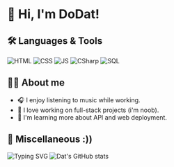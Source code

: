 # 👋 Hi, I'm DoDat!

## 🛠 Languages & Tools
![HTML](https://img.shields.io/badge/Code-HTML-orange)
![CSS](https://img.shields.io/badge/Style-CSS-blue)
![JS](https://img.shields.io/badge/Script-JavaScript-yellow)
![CSharp](https://img.shields.io/badge/Code-C%23-green)
![SQL](https://img.shields.io/badge/Database-SQL-lightgrey)

## 🧑‍🎓 About me
- 🎧 I enjoy listening to music while working.  
- 🎯 I love working on full-stack projects (i'm noob).  
- 📖 I'm learning more about API and web deployment.

## 🚀 Miscellaneous :))
![Typing SVG](https://readme-typing-svg.herokuapp.com?size=24&lines=Welcome+to+my+GitHub!;I'm+a+Junior+Web+Developer)
![Dat's GitHub stats](https://github-readme-stats.vercel.app/api?username=Datdo010905&show_icons=true&theme=tokyonight)

